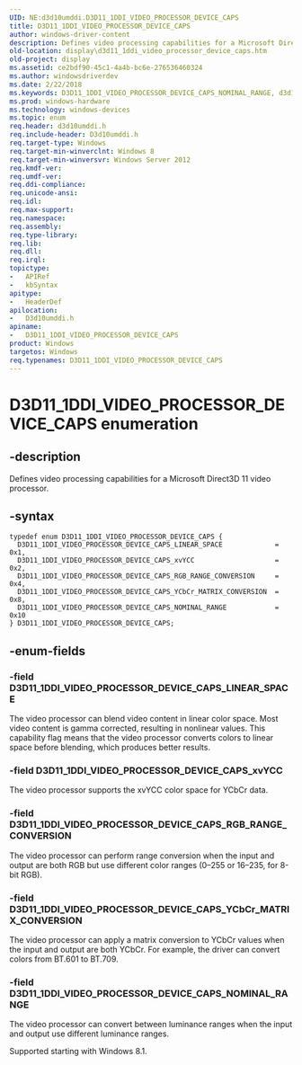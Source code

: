 ```yaml
---
UID: NE:d3d10umddi.D3D11_1DDI_VIDEO_PROCESSOR_DEVICE_CAPS
title: D3D11_1DDI_VIDEO_PROCESSOR_DEVICE_CAPS
author: windows-driver-content
description: Defines video processing capabilities for a Microsoft Direct3D 11 video processor.
old-location: display\d3d11_1ddi_video_processor_device_caps.htm
old-project: display
ms.assetid: ce2bdf90-45c1-4a4b-bc6e-276536460324
ms.author: windowsdriverdev
ms.date: 2/22/2018
ms.keywords: D3D11_1DDI_VIDEO_PROCESSOR_DEVICE_CAPS_NOMINAL_RANGE, d3d10umddi/D3D11_1DDI_VIDEO_PROCESSOR_DEVICE_CAPS, D3D11_1DDI_VIDEO_PROCESSOR_DEVICE_CAPS enumeration [Display Devices], D3D11_1DDI_VIDEO_PROCESSOR_DEVICE_CAPS_RGB_RANGE_CONVERSION, D3D11_1DDI_VIDEO_PROCESSOR_DEVICE_CAPS_xvYCC, D3D11_1DDI_VIDEO_PROCESSOR_DEVICE_CAPS_YCbCr_MATRIX_CONVERSION, d3d10umddi/D3D11_1DDI_VIDEO_PROCESSOR_DEVICE_CAPS_RGB_RANGE_CONVERSION, d3d10umddi/D3D11_1DDI_VIDEO_PROCESSOR_DEVICE_CAPS_xvYCC, display.d3d11_1ddi_video_processor_device_caps, D3D11_1DDI_VIDEO_PROCESSOR_DEVICE_CAPS, d3d10umddi/D3D11_1DDI_VIDEO_PROCESSOR_DEVICE_CAPS_LINEAR_SPACE, d3d10umddi/D3D11_1DDI_VIDEO_PROCESSOR_DEVICE_CAPS_NOMINAL_RANGE, D3D11_1DDI_VIDEO_PROCESSOR_DEVICE_CAPS_LINEAR_SPACE, d3d10umddi/D3D11_1DDI_VIDEO_PROCESSOR_DEVICE_CAPS_YCbCr_MATRIX_CONVERSION
ms.prod: windows-hardware
ms.technology: windows-devices
ms.topic: enum
req.header: d3d10umddi.h
req.include-header: D3d10umddi.h
req.target-type: Windows
req.target-min-winverclnt: Windows 8
req.target-min-winversvr: Windows Server 2012
req.kmdf-ver: 
req.umdf-ver: 
req.ddi-compliance: 
req.unicode-ansi: 
req.idl: 
req.max-support: 
req.namespace: 
req.assembly: 
req.type-library: 
req.lib: 
req.dll: 
req.irql: 
topictype:
-	APIRef
-	kbSyntax
apitype:
-	HeaderDef
apilocation:
-	D3d10umddi.h
apiname:
-	D3D11_1DDI_VIDEO_PROCESSOR_DEVICE_CAPS
product: Windows
targetos: Windows
req.typenames: D3D11_1DDI_VIDEO_PROCESSOR_DEVICE_CAPS
---
```


# D3D11_1DDI_VIDEO_PROCESSOR_DEVICE_CAPS enumeration


## -description


Defines video processing capabilities for a Microsoft Direct3D 11 video processor.


## -syntax


````
typedef enum D3D11_1DDI_VIDEO_PROCESSOR_DEVICE_CAPS { 
  D3D11_1DDI_VIDEO_PROCESSOR_DEVICE_CAPS_LINEAR_SPACE             = 0x1,
  D3D11_1DDI_VIDEO_PROCESSOR_DEVICE_CAPS_xvYCC                    = 0x2,
  D3D11_1DDI_VIDEO_PROCESSOR_DEVICE_CAPS_RGB_RANGE_CONVERSION     = 0x4,
  D3D11_1DDI_VIDEO_PROCESSOR_DEVICE_CAPS_YCbCr_MATRIX_CONVERSION  = 0x8,
  D3D11_1DDI_VIDEO_PROCESSOR_DEVICE_CAPS_NOMINAL_RANGE            = 0x10
} D3D11_1DDI_VIDEO_PROCESSOR_DEVICE_CAPS;
````


## -enum-fields




### -field D3D11_1DDI_VIDEO_PROCESSOR_DEVICE_CAPS_LINEAR_SPACE

The video processor can blend video content in linear color space. Most video content is gamma corrected, resulting in nonlinear values. This capability flag means that the video processor converts colors to linear space before blending, which produces better results.


### -field D3D11_1DDI_VIDEO_PROCESSOR_DEVICE_CAPS_xvYCC

The video processor supports the xvYCC color space for YCbCr data.


### -field D3D11_1DDI_VIDEO_PROCESSOR_DEVICE_CAPS_RGB_RANGE_CONVERSION

The video processor can perform range conversion when the input and output are both RGB but use different color ranges (0–255 or 16–235, for 8-bit RGB).


### -field D3D11_1DDI_VIDEO_PROCESSOR_DEVICE_CAPS_YCbCr_MATRIX_CONVERSION

The video processor can apply a matrix conversion to YCbCr values when the input and output are both YCbCr. For example, the driver can convert colors from BT.601 to BT.709. 




### -field D3D11_1DDI_VIDEO_PROCESSOR_DEVICE_CAPS_NOMINAL_RANGE

The video processor can convert between luminance ranges when the input and output use different luminance ranges.

Supported starting with Windows 8.1.

